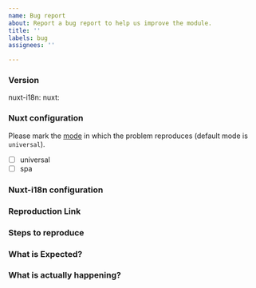 ```yaml
---
name: Bug report
about: Report a bug report to help us improve the module.
title: ''
labels: bug
assignees: ''

---
```


### Version
nuxt-i18n: <!-- ex: 5.9.0 -->
nuxt: <!-- ex: 2.0.0 -->

### Nuxt configuration
Please mark the [mode](https://nuxtjs.org/api/configuration-mode) in which the problem reproduces (default mode is `universal`).
 - [ ] universal
 - [ ] spa
<!-- Include any othr configuration options if relevant -->

### Nuxt-i18n configuration
<!--
    If relevant, please include the configuration you are using for this module.
    For example:
```
i18n: {
    strategy: 'prefix',
    ...
}
```
-->

### Reproduction Link
<!-- A minimal test case on https://template.nuxtjs.org/ or GitHub reprository that can reproduce the bug. -->

### Steps to reproduce


### What is Expected?


### What is actually happening?
